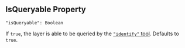 ## IsQueryable Property
`"isQueryable": Boolean`

If `true`, the layer is able to be queried by the [`"identify"` tool](../tools/identify-tool).
Defaults to `true`.
